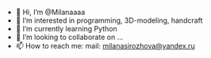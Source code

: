 - 👋 Hi, I’m @Milanaaaa
- 👀 I’m interested in programming, 3D-modeling, handcraft
- 🌱 I’m currently learning Python
- 💞️ I’m looking to collaborate on ...
- 📫 How to reach me: mail: milanasirozhova@yandex.ru
